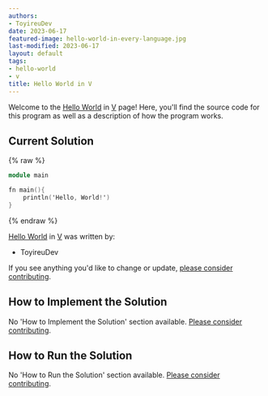 ```yaml
---
authors:
- ToyireuDev
date: 2023-06-17
featured-image: hello-world-in-every-language.jpg
last-modified: 2023-06-17
layout: default
tags:
- hello-world
- v
title: Hello World in V
---
```


Welcome to the [Hello World](https://sampleprograms.io/projects/hello-world) in [V](https://sampleprograms.io/languages/v) page! Here, you'll find the source code for this program as well as a description of how the program works.

## Current Solution

{% raw %}

```v
module main

fn main(){
    println('Hello, World!')
}
```

{% endraw %}

[Hello World](https://sampleprograms.io/projects/hello-world) in [V](https://sampleprograms.io/languages/v) was written by:

- ToyireuDev

If you see anything you'd like to change or update, [please consider contributing](https://github.com/TheRenegadeCoder/sample-programs).

## How to Implement the Solution

No 'How to Implement the Solution' section available. [Please consider contributing](https://github.com/TheRenegadeCoder/sample-programs-website).

## How to Run the Solution

No 'How to Run the Solution' section available. [Please consider contributing](https://github.com/TheRenegadeCoder/sample-programs-website).